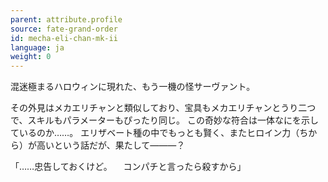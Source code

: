 ```yaml
---
parent: attribute.profile
source: fate-grand-order
id: mecha-eli-chan-mk-ii
language: ja
weight: 0
---
```


混迷極まるハロウィンに現れた、もう一機の怪サーヴァント。

その外見はメカエリチャンと類似しており、宝具もメカエリチャンとうり二つで、スキルもパラメーターもぴったり同じ。
この奇妙な符合は一体なにを示しているのか……。
エリザベート種の中でもっとも賢く、またヒロイン力（ちから）が高いという話だが、果たして―――？

「……忠告しておくけど。
　コンパチと言ったら殺すから」
